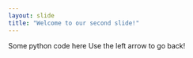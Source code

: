 ```yaml
---
layout: slide
title: "Welcome to our second slide!"
---
```

Some python code here
Use the left arrow to go back!

